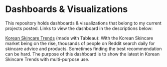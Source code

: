 # Dashboards & Visualizations

This repository holds dashboards & visualizations that belong to my current projects posted. Links to view the dashboard in the descriptions below:

[Korean Skincare Trends](https://public.tableau.com/app/profile/haziel.andrade/viz/KoreanSkincareRedditFindings/K-beautyDashboard#1) (made with Tableau): With the Korean Skincare market being on the rise, thousands of people on Reddit search daily for skincare advice and products. Sometimes finding the best recommendation can be hard. The purpose of this dashboard is to show the latest in Korean Skincare Trends with multi-purpose use.
